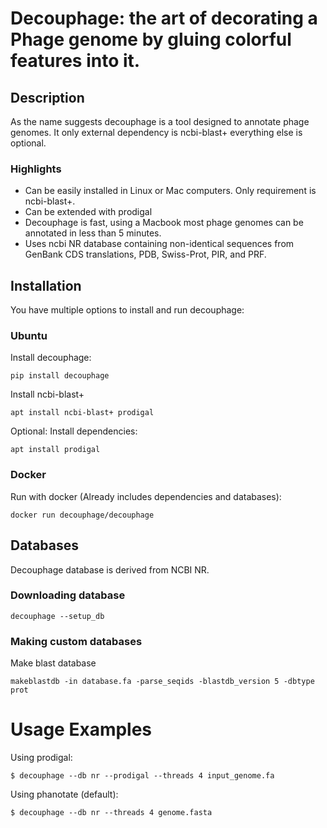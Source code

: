 # Decouphage: the art of decorating a Phage genome by gluing colorful features into it.

## Description

As the name suggests decouphage is a tool designed to annotate phage genomes. It only external dependency is ncbi-blast+
everything else is optional. 
 
### Highlights

 - Can be easily installed in Linux or Mac computers. Only requirement is  ncbi-blast+.
 - Can be extended with prodigal
 - Decouphage is fast, using a Macbook most phage genomes can be annotated in less than 5 minutes.
 - Uses ncbi NR database containing non-identical sequences from GenBank CDS translations, PDB, Swiss-Prot, PIR, and PRF. 
 
## Installation

You have multiple options to install and run decouphage:

### Ubuntu

Install decouphage:

    pip install decouphage

Install ncbi-blast+
    
    apt install ncbi-blast+ prodigal

Optional: Install dependencies:

    apt install prodigal

### Docker

Run with docker (Already includes dependencies and databases):

    docker run decouphage/decouphage

## Databases

Decouphage database is derived from NCBI NR.

### Downloading database

    decouphage --setup_db 

### Making custom databases

Make blast database

    makeblastdb -in database.fa -parse_seqids -blastdb_version 5 -dbtype prot

# Usage Examples

Using prodigal:

    $ decouphage --db nr --prodigal --threads 4 input_genome.fa

Using phanotate (default):

    $ decouphage --db nr --threads 4 genome.fasta
